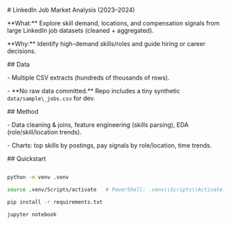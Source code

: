 \# LinkedIn Job Market Analysis (2023–2024)



\*\*What:\*\* Explore skill demand, locations, and compensation signals from large LinkedIn job datasets (cleaned + aggregated).  

\*\*Why:\*\* Identify high-demand skills/roles and guide hiring or career decisions.



\## Data

\- Multiple CSV extracts (hundreds of thousands of rows).  

\- \*\*No raw data committed.\*\* Repo includes a tiny synthetic `data/sample\_jobs.csv` for dev.



\## Method

\- Data cleaning \& joins, feature engineering (skills parsing), EDA (role/skill/location trends).

\- Charts: top skills by postings, pay signals by role/location, time trends.



\## Quickstart

```bash

python -m venv .venv

source .venv/Scripts/activate   # PowerShell: .venv\\Scripts\\Activate.ps1

pip install -r requirements.txt

jupyter notebook



